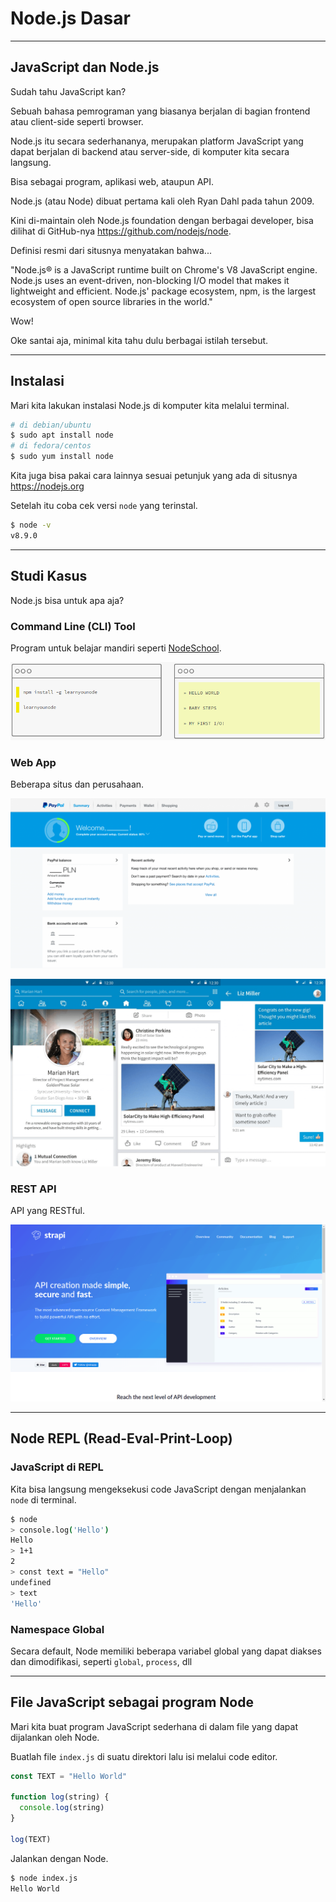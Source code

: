 # Node.js Dasar

--------------------------------------------------------------------------------

## JavaScript dan Node.js

Sudah tahu JavaScript kan?

Sebuah bahasa pemrograman yang biasanya berjalan di bagian frontend atau client-side seperti browser.

Node.js itu secara sederhananya, merupakan platform JavaScript yang dapat berjalan di backend atau server-side, di komputer kita secara langsung.

Bisa sebagai program, aplikasi web, ataupun API.

Node.js (atau Node) dibuat pertama kali oleh Ryan Dahl pada tahun 2009.

Kini di-maintain oleh Node.js foundation dengan berbagai developer, bisa dilihat di GitHub-nya https://github.com/nodejs/node.

Definisi resmi dari situsnya menyatakan bahwa...

"Node.js® is a JavaScript runtime built on Chrome's V8 JavaScript engine. Node.js uses an event-driven, non-blocking I/O model that makes it lightweight and efficient. Node.js' package ecosystem, npm, is the largest ecosystem of open source libraries in the world."

Wow!

Oke santai aja, minimal kita tahu dulu berbagai istilah tersebut.

--------------------------------------------------------------------------------

## Instalasi

Mari kita lakukan instalasi Node.js di komputer kita melalui terminal.

```sh
# di debian/ubuntu
$ sudo apt install node
# di fedora/centos
$ sudo yum install node
```

Kita juga bisa pakai cara lainnya sesuai petunjuk yang ada di situsnya https://nodejs.org

Setelah itu coba cek versi `node` yang terinstal.

```sh
$ node -v
v8.9.0
```

--------------------------------------------------------------------------------

## Studi Kasus

Node.js bisa untuk apa aja?

### Command Line (CLI) Tool

Program untuk belajar mandiri seperti [NodeSchool](https://nodeschool.io).

![nodeschool](./assets/nodeschool.png)

### Web App

Beberapa situs dan perusahaan.

![paypal](./assets/paypal.png)

![linkedin](./assets/linkedin.png)

### REST API

API yang RESTful.

![strapi](./assets/strapi.png)

--------------------------------------------------------------------------------

## Node REPL (Read-Eval-Print-Loop)

### JavaScript di REPL

Kita bisa langsung mengeksekusi code JavaScript dengan menjalankan `node` di terminal.

```sh
$ node
> console.log('Hello')
Hello
> 1+1
2
> const text = "Hello"
undefined
> text
'Hello'
```

### Namespace Global

Secara default, Node memiliki beberapa variabel global yang dapat diakses dan dimodifikasi, seperti `global`, `process`, dll

--------------------------------------------------------------------------------

## File JavaScript sebagai program Node

Mari kita buat program JavaScript sederhana di dalam file yang dapat dijalankan oleh Node.

Buatlah file `index.js` di suatu direktori lalu isi melalui code editor.

```js
const TEXT = "Hello World"

function log(string) {
  console.log(string)
}

log(TEXT)
```

Jalankan dengan Node.

```sh
$ node index.js
Hello World
```
